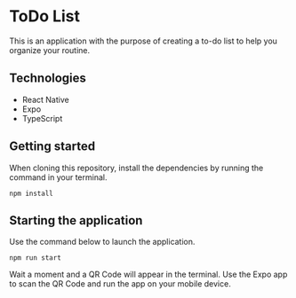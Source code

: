 # ToDo List

This is an application with the purpose of creating a to-do list to help you organize your routine.

## Technologies
- React Native
- Expo
- TypeScript

## Getting started
When cloning this repository, install the dependencies by running the command in your terminal.

```
npm install
```

## Starting the application
Use the command below to launch the application.

```
npm run start
```

Wait a moment and a QR Code will appear in the terminal. Use the Expo app to scan the QR Code and run the app on your mobile device.
